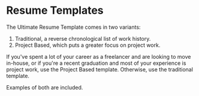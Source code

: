 # Resume Templates

The Ultimate Resume Template comes in two variants:

1. Traditional, a reverse chronological list of work history.
2. Project Based, which puts a greater focus on project work.

If you've spent a lot of your career as a freelancer and are looking to move in-house, or if you're a recent graduation and most of your experience is project work, use the Project Based template. Otherwise, use the traditional template.

Examples of both are included.